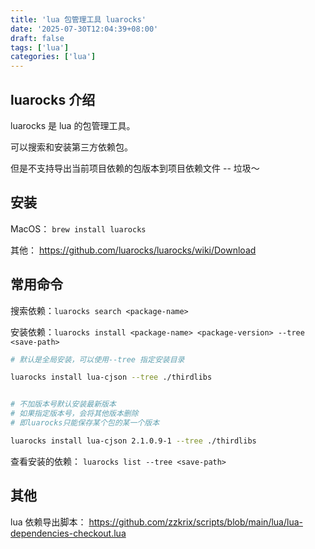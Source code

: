 ```yaml
---
title: 'lua 包管理工具 luarocks'
date: '2025-07-30T12:04:39+08:00'
draft: false
tags: ['lua']
categories: ['lua']
---
```


## luarocks 介绍

luarocks 是 lua 的包管理工具。

可以搜索和安装第三方依赖包。

但是不支持导出当前项目依赖的包版本到项目依赖文件 -- 垃圾～

## 安装

MacOS： `brew install luarocks`

其他： <https://github.com/luarocks/luarocks/wiki/Download>

## 常用命令

搜索依赖：`luarocks search <package-name>`

安装依赖：`luarocks install <package-name> <package-version> --tree <save-path>`

```bash
# 默认是全局安装，可以使用--tree 指定安装目录

luarocks install lua-cjson --tree ./thirdlibs


# 不加版本号默认安装最新版本
# 如果指定版本号，会将其他版本删除
# 即luarocks只能保存某个包的某一个版本

luarocks install lua-cjson 2.1.0.9-1 --tree ./thirdlibs
```

查看安装的依赖： `luarocks list --tree <save-path>`

## 其他

lua 依赖导出脚本： <https://github.com/zzkrix/scripts/blob/main/lua/lua-dependencies-checkout.lua>

